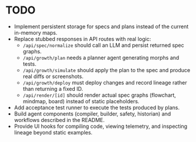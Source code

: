 # TODO

- Implement persistent storage for specs and plans instead of the current in-memory maps.
- Replace stubbed responses in API routes with real logic:
  - `/api/spec/normalize` should call an LLM and persist returned spec graphs.
  - `/api/growth/plan` needs a planner agent generating morphs and tests.
  - `/api/growth/simulate` should apply the plan to the spec and produce real diffs or screenshots.
  - `/api/growth/deploy` must deploy changes and record lineage rather than returning a fixed ID.
  - `/api/render/[id]` should render actual spec graphs (flowchart, mindmap, board) instead of static placeholders.
- Add acceptance test runner to execute the tests produced by plans.
- Build agent components (compiler, builder, safety, historian) and workflows described in the README.
- Provide UI hooks for compiling code, viewing telemetry, and inspecting lineage beyond static examples.
